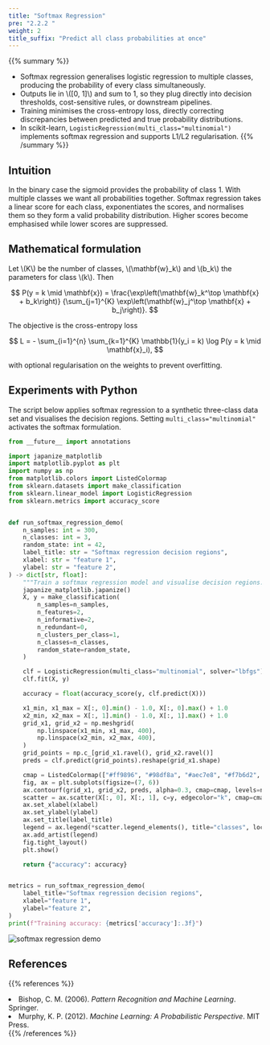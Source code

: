 ```yaml
---
title: "Softmax Regression"
pre: "2.2.2 "
weight: 2
title_suffix: "Predict all class probabilities at once"
---
```


{{% summary %}}
- Softmax regression generalises logistic regression to multiple classes, producing the probability of every class simultaneously.
- Outputs lie in \\([0, 1]\\) and sum to 1, so they plug directly into decision thresholds, cost-sensitive rules, or downstream pipelines.
- Training minimises the cross-entropy loss, directly correcting discrepancies between predicted and true probability distributions.
- In scikit-learn, `LogisticRegression(multi_class="multinomial")` implements softmax regression and supports L1/L2 regularisation.
{{% /summary %}}

## Intuition
In the binary case the sigmoid provides the probability of class 1. With multiple classes we want all probabilities together. Softmax regression takes a linear score for each class, exponentiates the scores, and normalises them so they form a valid probability distribution. Higher scores become emphasised while lower scores are suppressed.

## Mathematical formulation
Let \\(K\\) be the number of classes, \\(\mathbf{w}_k\\) and \\(b_k\\) the parameters for class \\(k\\). Then

$$
P(y = k \mid \mathbf{x}) =
\frac{\exp\left(\mathbf{w}_k^\top \mathbf{x} + b_k\right)}
{\sum_{j=1}^{K} \exp\left(\mathbf{w}_j^\top \mathbf{x} + b_j\right)}.
$$

The objective is the cross-entropy loss

$$
L = - \sum_{i=1}^{n} \sum_{k=1}^{K} \mathbb{1}(y_i = k) \log P(y = k \mid \mathbf{x}_i),
$$

with optional regularisation on the weights to prevent overfitting.

## Experiments with Python
The script below applies softmax regression to a synthetic three-class data set and visualises the decision regions. Setting `multi_class="multinomial"` activates the softmax formulation.

```python
from __future__ import annotations

import japanize_matplotlib
import matplotlib.pyplot as plt
import numpy as np
from matplotlib.colors import ListedColormap
from sklearn.datasets import make_classification
from sklearn.linear_model import LogisticRegression
from sklearn.metrics import accuracy_score


def run_softmax_regression_demo(
    n_samples: int = 300,
    n_classes: int = 3,
    random_state: int = 42,
    label_title: str = "Softmax regression decision regions",
    xlabel: str = "feature 1",
    ylabel: str = "feature 2",
) -> dict[str, float]:
    """Train a softmax regression model and visualise decision regions."""
    japanize_matplotlib.japanize()
    X, y = make_classification(
        n_samples=n_samples,
        n_features=2,
        n_informative=2,
        n_redundant=0,
        n_clusters_per_class=1,
        n_classes=n_classes,
        random_state=random_state,
    )

    clf = LogisticRegression(multi_class="multinomial", solver="lbfgs")
    clf.fit(X, y)

    accuracy = float(accuracy_score(y, clf.predict(X)))

    x1_min, x1_max = X[:, 0].min() - 1.0, X[:, 0].max() + 1.0
    x2_min, x2_max = X[:, 1].min() - 1.0, X[:, 1].max() + 1.0
    grid_x1, grid_x2 = np.meshgrid(
        np.linspace(x1_min, x1_max, 400),
        np.linspace(x2_min, x2_max, 400),
    )
    grid_points = np.c_[grid_x1.ravel(), grid_x2.ravel()]
    preds = clf.predict(grid_points).reshape(grid_x1.shape)

    cmap = ListedColormap(["#ff9896", "#98df8a", "#aec7e8", "#f7b6d2", "#c5b0d5"])
    fig, ax = plt.subplots(figsize=(7, 6))
    ax.contourf(grid_x1, grid_x2, preds, alpha=0.3, cmap=cmap, levels=np.arange(-0.5, n_classes + 0.5, 1))
    scatter = ax.scatter(X[:, 0], X[:, 1], c=y, edgecolor="k", cmap=cmap)
    ax.set_xlabel(xlabel)
    ax.set_ylabel(ylabel)
    ax.set_title(label_title)
    legend = ax.legend(*scatter.legend_elements(), title="classes", loc="best")
    ax.add_artist(legend)
    fig.tight_layout()
    plt.show()

    return {"accuracy": accuracy}


metrics = run_softmax_regression_demo(
    label_title="Softmax regression decision regions",
    xlabel="feature 1",
    ylabel="feature 2",
)
print(f"Training accuracy: {metrics['accuracy']:.3f}")

```


![softmax regression demo](/images/basic/classification/softmax_block01_en.png)

## References
{{% references %}}
<li>Bishop, C. M. (2006). <i>Pattern Recognition and Machine Learning</i>. Springer.</li>
<li>Murphy, K. P. (2012). <i>Machine Learning: A Probabilistic Perspective</i>. MIT Press.</li>
{{% /references %}}
